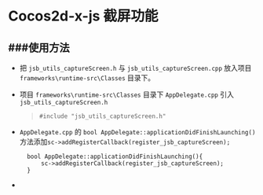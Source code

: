 # Cocos2d-x-js 截屏功能
###使用方法
---
* 把 `jsb_utils_captureScreen.h` 与 `jsb_utils_captureScreen.cpp` 放入项目 `frameworks\runtime-src\Classes` 目录下。

* 项目 `frameworks\runtime-src\Classes` 目录下 `AppDelegate.cpp` 引入`jsb_utils_captureScreen.h`
	> `#include "jsb_utils_captureScreen.h"`

* `AppDelegate.cpp` 的 `bool AppDelegate::applicationDidFinishLaunching()` 方法添加`sc->addRegisterCallback(register_jsb_captureScreen);`


		bool AppDelegate::applicationDidFinishLaunching(){
    		sc->addRegisterCallback(register_jsb_captureScreen);
    	}

* 